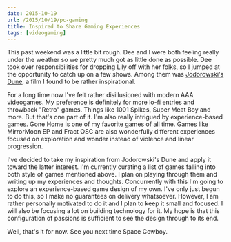 ```yaml
---
date: 2015-10-19
url: /2015/10/19/pc-gaming
title: Inspired to Share Gaming Experiences
tags: [videogaming]
---
```


This past weekend was a little bit rough. Dee and I were both feeling really under the weather so we pretty
  much got as little done as possible.  Dee took over responsibilities for dropping Lily off with her folks,
  so I jumped at the opportunity to catch up on a few shows.  Among them was [Jodorowski's Dune](http://www.jodorowskysdune.com/),
  a film I found to be rather inspirational.

For a long time now I've felt rather disillusioned with modern AAA videogames.  My preference is definitely
  for more lo-fi entries and throwback "Retro" games.  Things like 1001 Spikes, Super Meat Boy and more.
  But that's one part of it.  I'm also really intrigued by experience-based games.  Gone Home is one of my
  favorite games of all time.  Games like MirrorMoon EP and Fract OSC are also wonderfully different experiences
  focused on exploration and wonder instead of violence and linear progression.

I've decided to take my inspiration from Jodorowski's Dune and apply it toward the latter interest.  I'm
  currently curating a list of games falling into both style of games mentioned above.  I plan on playing
  through them and writing up my experiences and thoughts.  Concurrently with this I'm going to explore an
  experience-based game design of my own.  I've only just begun to do this, so I make no guarantees on delivery
  whatsoever.  However, I am rather personally motivated to do it and I plan to keep it small and focused.
  I will also be focusing a lot on building technology for it.  My hope is that this configuration of passions
  is sufficient to see the design through to its end.

Well, that's it for now.
See you next time Space Cowboy.